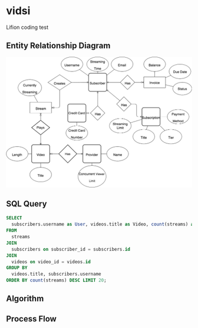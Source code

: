 # vidsi
Lifion coding test

## Entity Relationship Diagram

![Vidsi ERD](Lifion_ERD.jpg)

## SQL Query

```sql
SELECT
  subscribers.username as User, videos.title as Video, count(streams) as Views
FROM
  streams
JOIN
  subscribers on subscriber_id = subscribers.id
JOIN
  videos on video_id = videos.id
GROUP BY
  videos.title, subscribers.username
ORDER BY count(streams) DESC LIMIT 20;
```

## Algorithm

## Process Flow
